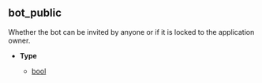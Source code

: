 ## bot_public [](https://discordpy.readthedocs.io/en/v1.7.3/api.html#discord.AppInfo.bot_public)

Whether the bot can be invited by anyone or if it is locked to the application owner.

- **Type**

	- [bool](https://docs.python.org/3/library/functions.html#bool "(in Python v3.9)")

